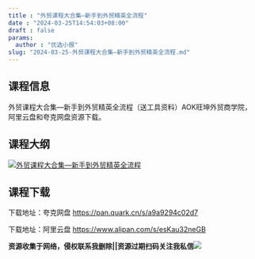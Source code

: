 ```yaml
---
title : "外贸课程大合集—新手到外贸精英全流程"
date : "2024-03-25T14:54:03+08:00"
draft : false
params:
  author : "优选小报"
slug: "2024-03-25-外贸课程大合集—新手到外贸精英全流程.md"
---
```


## 课程信息

外贸课程大合集—新手到外贸精英全流程（送工具资料）AOK旺坤外贸商学院，阿里云盘和夸克网盘资源下载。

## 课程大纲

[![外贸课程大合集—新手到外贸精英全流程](//img7-1.zhekoulieshou.com/mmbiz_jpg/iaHBVewvSIbAjcr9g6TlCXSfiaDqkbzuEzTkhLItv8CQzd6TFJBtKW6Ab3ibaK5bAFM5aSyNo6TibEcBs9TSzLYHTA/0)](//img7-1.zhekoulieshou.com/mmbiz_jpg/iaHBVewvSIbAjcr9g6TlCXSfiaDqkbzuEzTkhLItv8CQzd6TFJBtKW6Ab3ibaK5bAFM5aSyNo6TibEcBs9TSzLYHTA/0)

## 课程下载

下载地址：夸克网盘 https://pan.quark.cn/s/a9a9294c02d7

下载地址：阿里云盘 https://www.alipan.com/s/esKau32neGB

**资源收集于网络，侵权联系我删除||资源过期扫码关注我私信**![](//img7-1.zhekoulieshou.com/mmbiz_jpg/iaHBVewvSIbAjcr9g6TlCXSfiaDqkbzuEzp207hVzPqT4YGQOAazQ1KNHCeACbia5Lzq4Ckwibe48iar1q7lgVP1o3w/640?wx_fmt=jpeg&from=appmsg)


